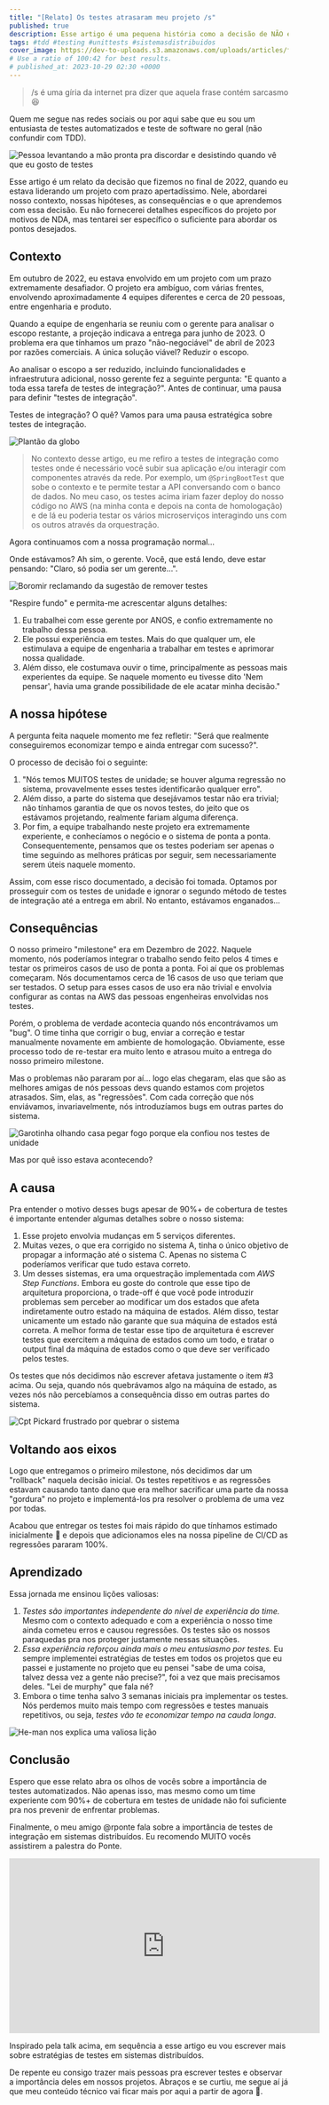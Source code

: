 ```yaml
---
title: "[Relato] Os testes atrasaram meu projeto /s"
published: true
description: Esse artigo é uma pequena história como a decisão de NÃO escrever testes automatizados quase nos custou a entrega de um projeto. 
tags: #tdd #testing #unittests #sistemasdistribuidos
cover_image: https://dev-to-uploads.s3.amazonaws.com/uploads/articles/fluc2ebjc8vwp863ady4.jpg
# Use a ratio of 100:42 for best results.
# published_at: 2023-10-29 02:30 +0000
---
```


> /s é uma gíria da internet pra dizer que aquela frase contém sarcasmo 😆

Quem me segue nas redes sociais ou por aqui sabe que eu sou um entusiasta de testes automatizados e teste de software no geral (não confundir com TDD). 

![Pessoa levantando a mão pronta pra discordar e desistindo quando vê que eu gosto de testes](https://dev-to-uploads.s3.amazonaws.com/uploads/articles/a8tf15yv26u96hf5lrrn.jpg)

Esse artigo é um relato da decisão que fizemos no final de 2022, quando eu estava liderando um projeto com prazo apertadíssimo.  Nele, abordarei nosso contexto, nossas hipóteses, as consequências e o que aprendemos com essa decisão. Eu não fornecerei detalhes específicos do projeto por motivos de NDA, mas tentarei ser específico o suficiente para abordar os pontos desejados.

## Contexto

Em outubro de 2022, eu estava envolvido em um projeto com um prazo extremamente desafiador. O projeto era ambíguo, com várias frentes, envolvendo aproximadamente 4 equipes diferentes e cerca de 20 pessoas, entre engenharia e produto.

Quando a equipe de engenharia se reuniu com o gerente para analisar o escopo restante, a projeção indicava a entrega para junho de 2023. O problema era que tínhamos um prazo "não-negociável" de abril de 2023 por razões comerciais. A única solução viável? Reduzir o escopo.

Ao analisar o escopo a ser reduzido, incluindo funcionalidades e infraestrutura adicional, nosso gerente fez a seguinte pergunta: "E quanto a toda essa tarefa de testes de integração?". Antes de continuar, uma pausa para definir "testes de integração".

Testes de integração? O quê? Vamos para uma pausa estratégica sobre testes de integração.

![Plantão da globo](https://dev-to-uploads.s3.amazonaws.com/uploads/articles/narh97v8oj0zlxivg81b.gif)

> No contexto desse artigo, eu me refiro a testes de integração como testes onde é necessário você subir sua aplicação e/ou interagir com componentes através da rede. 
Por exemplo, um `@SpringBootTest` que sobe o contexto e te permite testar a API conversando com o banco de dados.
No meu caso, os testes acima iriam fazer deploy do nosso código no AWS (na minha conta e depois na conta de homologação) e de lá eu poderia testar os vários microserviços interagindo uns com os outros através da orquestração.

Agora continuamos com a nossa programação normal...

Onde estávamos? Ah sim, o gerente. Você, que está lendo, deve estar pensando: "Claro, só podia ser um gerente...".

![Boromir reclamando da sugestão de remover testes](https://dev-to-uploads.s3.amazonaws.com/uploads/articles/gvr7vf6ezk60s0j7sxk7.jpg)

"Respire fundo" e permita-me acrescentar alguns detalhes:

1. Eu trabalhei com esse gerente por ANOS, e confio extremamente no trabalho dessa pessoa.
2. Ele possui experiência em testes. Mais do que qualquer um, ele estimulava a equipe de engenharia a trabalhar em testes e aprimorar nossa qualidade.
3. Além disso, ele costumava ouvir o time, principalmente as pessoas mais experientes da equipe. Se naquele momento eu tivesse dito 'Nem pensar', havia uma grande possibilidade de ele acatar minha decisão."

## A nossa hipótese

A pergunta feita naquele momento me fez refletir: "Será que realmente conseguiremos economizar tempo e ainda entregar com sucesso?".

O processo de decisão foi o seguinte:

1. "Nós temos MUITOS testes de unidade; se houver alguma regressão no sistema, provavelmente esses testes identificarão qualquer erro".
2. Além disso, a parte do sistema que desejávamos testar não era trivial; não tínhamos garantia de que os novos testes, do jeito que os estávamos projetando, realmente fariam alguma diferença.
3. Por fim, a equipe trabalhando neste projeto era extremamente experiente, e conhecíamos o negócio e o sistema de ponta a ponta. Consequentemente, pensamos que os testes poderiam ser apenas o time seguindo as melhores práticas por seguir, sem necessariamente serem úteis naquele momento.

Assim, com esse risco documentado, a decisão foi tomada. Optamos por prosseguir com os testes de unidade e ignorar o segundo método de testes de integração até a entrega em abril. No entanto, estávamos enganados...

## Consequências

O nosso primeiro "milestone" era em Dezembro de 2022. Naquele momento, nós poderíamos integrar o trabalho sendo feito pelos 4 times e testar os primeiros casos de uso de ponta a ponta. Foi aí que os problemas começaram.
Nós documentamos cerca de 16 casos de uso que teriam que ser testados. O setup para esses casos de uso era não trivial e envolvia configurar as contas na AWS das pessoas engenheiras envolvidas nos testes.

Porém, o problema de verdade acontecia quando nós encontrávamos um "bug". O time tinha que corrigir o bug, enviar a correção e testar manualmente novamente em ambiente de homologação. Obviamente, esse processo todo de re-testar era muito lento e atrasou muito a entrega do nosso primeiro milestone.

Mas o problemas não pararam por aí... logo elas chegaram, elas que são as melhores amigas de nós pessoas devs quando estamos com projetos atrasados. Sim, elas, as "regressões". Com cada correção que nós enviávamos, invariavelmente, nós introduzíamos bugs em outras partes do sistema.

![Garotinha olhando casa pegar fogo porque ela confiou nos testes de unidade](https://dev-to-uploads.s3.amazonaws.com/uploads/articles/rpf3t4k151aak0h5d7et.jpg)

Mas por quê isso estava acontecendo?

## A causa

Pra entender o motivo desses bugs apesar de 90%+ de cobertura de testes é importante entender algumas detalhes sobre o nosso sistema:
1. Esse projeto envolvia mudanças em 5 serviços diferentes. 
2. Muitas vezes, o que era corrigido no sistema A, tinha o único objetivo de propagar a informação até o sistema C. Apenas no sistema C poderíamos verificar que tudo estava correto.
3. Um desses sistemas, era uma orquestração implementada com *AWS Step Functions*. Embora eu goste do controle que esse tipo de arquitetura proporciona, o trade-off é que você pode introduzir problemas sem perceber ao modificar um dos estados que afeta indiretamente outro estado na máquina de estados. Além disso, testar unicamente um estado não garante que sua máquina de estados está correta. A melhor forma de testar esse tipo de arquitetura é escrever testes que exercitem a máquina de estados como um todo, e tratar o output final da máquina de estados como o que deve ser verificado pelos testes.

Os testes que nós decidimos não escrever afetava justamente o item #3 acima. Ou seja, quando nós quebrávamos algo na máquina de estado, as vezes nós não percebíamos a consequência disso em outras partes do sistema.

![Cpt Pickard frustrado por quebrar o sistema](https://dev-to-uploads.s3.amazonaws.com/uploads/articles/0d4l9rlkmnn4znubyei3.jpg)

## Voltando aos eixos

Logo que entregamos o primeiro milestone, nós decidimos dar um "rollback" naquela decisão inicial. Os testes repetitivos e as regressões estavam causando tanto dano que era melhor sacrificar uma parte da nossa "gordura" no projeto e implementá-los pra resolver o problema de uma vez por todas.

Acabou que entregar os testes foi mais rápido do que tínhamos estimado inicialmente 🥳 e depois que adicionamos eles na nossa pipeline de CI/CD as regressões pararam 100%. 

## Aprendizado

Essa jornada me ensinou lições valiosas: 
1. *Testes são importantes independente do nível de experiência do time.* Mesmo com o contexto adequado e com a experiência o nosso time ainda cometeu erros e causou regressões. Os testes são os nossos paraquedas pra nos proteger justamente nessas situações.
2. *Essa experiência reforçou ainda mais o meu entusiasmo por testes.* Eu sempre implementei estratégias de testes em todos os projetos que eu passei e justamente no projeto que eu pensei "sabe de uma coisa, talvez dessa vez a gente não precise?", foi a vez que mais precisamos deles. "Lei de murphy" que fala né?
3. Embora o time tenha salvo 3 semanas iniciais pra implementar os testes. Nós perdemos muito mais tempo com regressões e testes manuais repetitivos, ou seja, *testes vão te economizar tempo na cauda longa*.

![He-man nos explica uma valiosa lição](https://dev-to-uploads.s3.amazonaws.com/uploads/articles/j9qfsvccjt6925p0hknk.jpg)

## Conclusão

Espero que esse relato abra os olhos de vocês sobre a importância de testes automatizados. Não apenas isso, mas mesmo como um time experiente com 90%+ de cobertura em testes de unidade não foi suficiente pra nos prevenir de enfrentar problemas.

Finalmente, o meu amigo @rponte fala sobre a importância de testes de integração em sistemas distribuídos. Eu recomendo MUITO vocês assistirem a palestra do Ponte.

<iframe width="560" height="315" src="https://www.youtube.com/embed/ZV4Fl1uEbqw?si=hUpPQfpdKeBFsNuB" title="YouTube video player" frameborder="0" allow="accelerometer; autoplay; clipboard-write; encrypted-media; gyroscope; picture-in-picture; web-share" referrerpolicy="strict-origin-when-cross-origin" allowfullscreen></iframe>


Inspirado pela talk acima, em sequência a esse artigo eu vou escrever mais sobre estratégias de testes em sistemas distribuídos. 

De repente eu consigo trazer mais pessoas pra escrever testes e observar a importância deles em nossos projetos. Abraços e se curtiu, me segue aí já que meu conteúdo técnico vai ficar mais por aqui a partir de agora 🥰.
